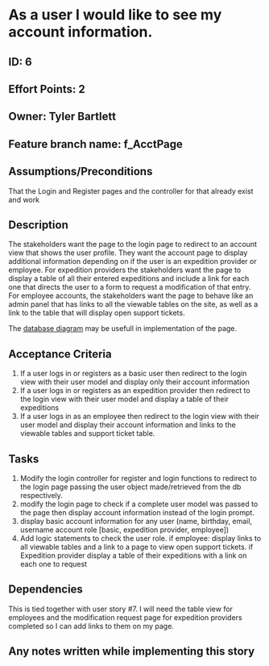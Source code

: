 # As a user I would like to see my account information.

## ID: 6
## Effort Points: 2
## Owner: Tyler Bartlett
## Feature branch name: f_AcctPage

## Assumptions/Preconditions
That the Login and Register pages and the controller for that already exist and work 

## Description
The stakeholders want the page to the login page to redirect to an account view that shows the user profile. They want the account page to display additional information depending on if the user is an expedition provider or employee. For expedition providers the stakeholders want the page to display a table of all their entered expeditions and include a link for each one that directs the user to a form to request a modification of that entry. For employee accounts, the stakeholders want the page to behave like an admin panel that has links to all the viewable tables on the site, as well as a link to the table that will display open support tickets.

The [database diagram](https://github.com/NickApa/NATRSS/blob/main/Milestone2/BR_ERDiagram_milestone_2.png) may be usefull in implementation of the page.

## Acceptance Criteria
1. If a user logs in or registers as a basic user then redirect to the login view with their user model and display only their account information
2. If a user logs in or registers as an expedition provider then redirect to the login view with their user model and display a table of their expeditions
3.  If a user logs in as an employee then redirect to the login view with their user model and display their account information and links to the viewable tables and support ticket table.

## Tasks
1. Modify the login controller for register and login functions to redirect to the login page passing the user object made/retrieved from the db respectively.  
2. modify the login page to check if a complete user model was passed to the page then display account information instead of the login prompt.
3. display basic account information for any user (name, birthday, email, username account role [basic, expedition provider, employee])
4. Add logic statements to check the user role. if employee: display links to all viewable tables and a link to a page to view open support tickets. if Expedition provider display a table of their expeditions with a link on each one to request  

## Dependencies
This is tied together with user story #7. I will need the table view for employees and the modification request page for expedition providers completed so I can add links to them on my page.

## Any notes written while implementing this story